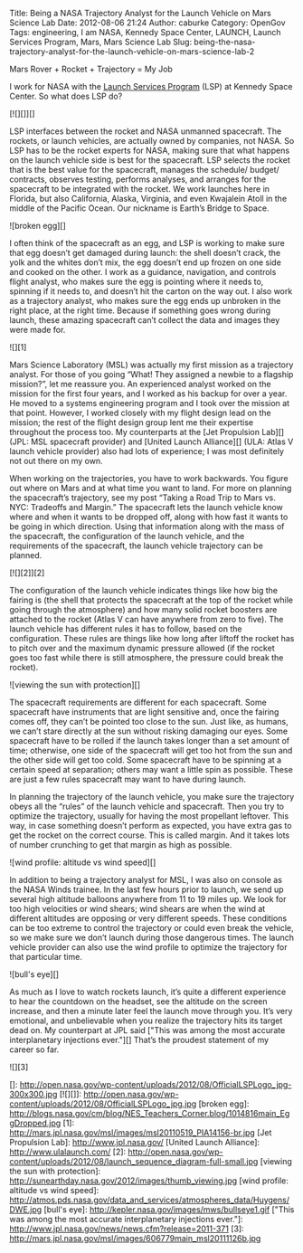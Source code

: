 Title: Being a NASA Trajectory Analyst for the Launch Vehicle on Mars Science Lab
Date: 2012-08-06 21:24
Author: caburke
Category: OpenGov
Tags: engineering, I am NASA, Kennedy Space Center, LAUNCH, Launch Services Program, Mars, Mars Science Lab
Slug: being-the-nasa-trajectory-analyst-for-the-launch-vehicle-on-mars-science-lab-2

Mars Rover + Rocket + Trajectory = My Job

I work for NASA with the [Launch Services Program][] (LSP) at Kennedy
Space Center. So what does LSP do?

[![][]][]  
  
LSP interfaces between the rocket and NASA unmanned spacecraft. The
rockets, or launch vehicles, are actually owned by companies, not NASA.
So LSP has to be the rocket experts for NASA, making sure that what
happens on the launch vehicle side is best for the spacecraft. LSP
selects the rocket that is the best value for the spacecraft, manages
the schedule/ budget/ contracts, observes testing, performs analyses,
and arranges for the spacecraft to be integrated with the rocket. We
work launches here in Florida, but also California, Alaska, Virginia,
and even Kwajalein Atoll in the middle of the Pacific Ocean. Our
nickname is Earth’s Bridge to Space.

![broken egg][]

I often think of the spacecraft as an egg, and LSP is working to make
sure that egg doesn’t get damaged during launch: the shell doesn’t
crack, the yolk and the whites don’t mix, the egg doesn’t end up frozen
on one side and cooked on the other. I work as a guidance, navigation,
and controls flight analyst, who makes sure the egg is pointing where it
needs to, spinning if it needs to, and doesn’t hit the carton on the way
out. I also work as a trajectory analyst, who makes sure the egg ends up
unbroken in the right place, at the right time. Because if something
goes wrong during launch, these amazing spacecraft can’t collect the
data and images they were made for.

![][1]

Mars Science Laboratory (MSL) was actually my first mission as a
trajectory analyst. For those of you going “What! They assigned a newbie
to a flagship mission?”, let me reassure you. An experienced analyst
worked on the mission for the first four years, and I worked as his
backup for over a year. He moved to a systems engineering program and I
took over the mission at that point. However, I worked closely with my
flight design lead on the mission; the rest of the flight design group
lent me their expertise throughout the process too. My counterparts at
the [Jet Propulsion Lab][] (JPL: MSL spacecraft provider) and [United
Launch Alliance][] (ULA: Atlas V launch vehicle provider) also had lots
of experience; I was most definitely not out there on my own.

When working on the trajectories, you have to work backwards. You figure
out where on Mars and at what time you want to land. For more on
planning the spacecraft’s trajectory, see my post “Taking a Road Trip to
Mars vs. NYC: Tradeoffs and Margin.” The spacecraft lets the launch
vehicle know where and when it wants to be dropped off, along with how
fast it wants to be going in which direction. Using that information
along with the mass of the spacecraft, the configuration of the launch
vehicle, and the requirements of the spacecraft, the launch vehicle
trajectory can be planned.

[![][2]][2]

The configuration of the launch vehicle indicates things like how big
the fairing is (the shell that protects the spacecraft at the top of the
rocket while going through the atmosphere) and how many solid rocket
boosters are attached to the rocket (Atlas V can have anywhere from zero
to five). The launch vehicle has different rules it has to follow, based
on the configuration. These rules are things like how long after liftoff
the rocket has to pitch over and the maximum dynamic pressure allowed
(if the rocket goes too fast while there is still atmosphere, the
pressure could break the rocket).

![viewing the sun with protection][]

The spacecraft requirements are different for each spacecraft. Some
spacecraft have instruments that are light sensitive and, once the
fairing comes off, they can’t be pointed too close to the sun. Just
like, as humans, we can’t stare directly at the sun without risking
damaging our eyes. Some spacecraft have to be rolled if the launch takes
longer than a set amount of time; otherwise, one side of the spacecraft
will get too hot from the sun and the other side will get too cold. Some
spacecraft have to be spinning at a certain speed at separation; others
may want a little spin as possible. These are just a few rules
spacecraft may want to have during launch.

In planning the trajectory of the launch vehicle, you make sure the
trajectory obeys all the “rules” of the launch vehicle and spacecraft.
Then you try to optimize the trajectory, usually for having the most
propellant leftover. This way, in case something doesn’t perform as
expected, you have extra gas to get the rocket on the correct course.
This is called margin. And it takes lots of number crunching to get that
margin as high as possible.

![wind profile: altitude vs wind speed][]

In addition to being a trajectory analyst for MSL, I was also on console
as the NASA Winds trainee. In the last few hours prior to launch, we
send up several high altitude balloons anywhere from 11 to 19 miles up.
We look for too high velocities or wind shears; wind shears are when the
wind at different altitudes are opposing or very different speeds. These
conditions can be too extreme to control the trajectory or could even
break the vehicle, so we make sure we don’t launch during those
dangerous times. The launch vehicle provider can also use the wind
profile to optimize the trajectory for that particular time.

![bull's eye][]

As much as I love to watch rockets launch, it’s quite a different
experience to hear the countdown on the headset, see the altitude on the
screen increase, and then a minute later feel the launch move through
you. It’s very emotional, and unbelievable when you realize the
trajectory hits its target dead on. My counterpart at JPL said ["This
was among the most accurate interplanetary injections ever."][] That’s
the proudest statement of my career so far.

![][3]

  [Launch Services Program]: http://www.nasa.gov/directorates/heo/launch_services/index.html
  []: http://open.nasa.gov/wp-content/uploads/2012/08/OfficialLSPLogo_jpg-300x300.jpg
  [![][]]: http://open.nasa.gov/wp-content/uploads/2012/08/OfficialLSPLogo_jpg.jpg
  [broken egg]: http://blogs.nasa.gov/cm/blog/NES_Teachers_Corner.blog/1014816main_EggDropped.jpg
  [1]: http://mars.jpl.nasa.gov/msl/images/msl20110519_PIA14156-br.jpg
  [Jet Propulsion Lab]: http://www.jpl.nasa.gov/
  [United Launch Alliance]: http://www.ulalaunch.com/
  [2]: http://open.nasa.gov/wp-content/uploads/2012/08/launch_sequence_diagram-full-small.jpg
  [viewing the sun with protection]: http://sunearthday.nasa.gov/2012/images/thumb_viewing.jpg
  [wind profile: altitude vs wind speed]: http://atmos.pds.nasa.gov/data_and_services/atmospheres_data/Huygens/DWE.jpg
  [bull's eye]: http://kepler.nasa.gov/images/mws/bullseye1.gif
  ["This was among the most accurate interplanetary injections ever."]: http://www.jpl.nasa.gov/news/news.cfm?release=2011-371
  [3]: http://mars.jpl.nasa.gov/msl/images/606779main_msl20111126b.jpg
